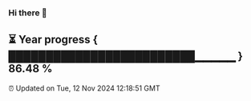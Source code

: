### Hi there 👋
⏳ Year progress { █████████████████████████▁▁▁▁▁ } 86.48 %
---
⏰ Updated on Tue, 12 Nov 2024 12:18:51 GMT

